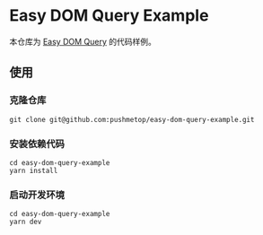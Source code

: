 # Easy DOM Query Example

本仓库为 [Easy DOM Query](https://github.com/pushmetop/easy-dom-query) 的代码样例。

## 使用
 
### 克隆仓库

```
git clone git@github.com:pushmetop/easy-dom-query-example.git
```

### 安装依赖代码

```
cd easy-dom-query-example
yarn install
```

### 启动开发环境

```
cd easy-dom-query-example
yarn dev
```
